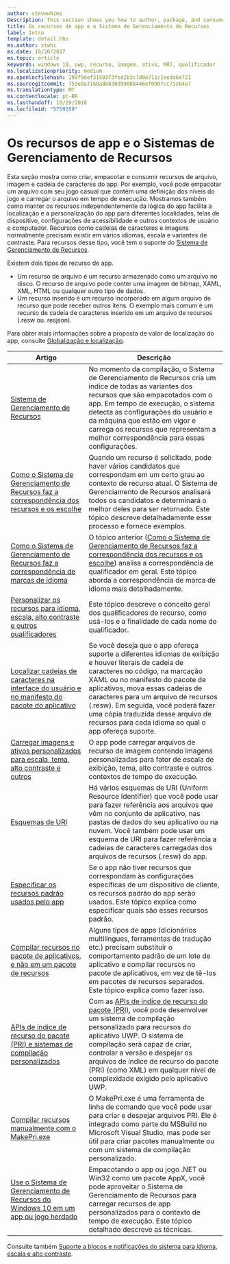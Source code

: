 ```yaml
---
author: stevewhims
Description: This section shows you how to author, package, and consume your app's string, image, and file resources.
title: Os recursos de app e o Sistema de Gerenciamento de Recursos
label: Intro
template: detail.hbs
ms.author: stwhi
ms.date: 10/20/2017
ms.topic: article
keywords: windows 10, uwp, recurso, imagem, ativo, MRT, qualificador
ms.localizationpriority: medium
ms.openlocfilehash: 199f9def3150373fed2b3c7d8e711c1eeda6e721
ms.sourcegitcommit: 753e0a7160a88830d9908b446ef0907cc71c64e7
ms.translationtype: MT
ms.contentlocale: pt-BR
ms.lasthandoff: 10/29/2018
ms.locfileid: "5759359"
---
```

# <a name="app-resources-and-the-resource-management-system"></a>Os recursos de app e o Sistemas de Gerenciamento de Recursos


Esta seção mostra como criar, empacotar e consumir recursos de arquivo, imagem e cadeia de caracteres do app. Por exemplo, você pode empacotar um arquivo com seu jogo casual que contém uma definição dos níveis do jogo e carregar o arquivo em tempo de execução. Mostramos também como manter os recursos independentemente da lógica do app facilita a localização e a personalização do app para diferentes localidades, telas de dispositivo, configurações de acessibilidade e outros contextos de usuário e computador. Recursos como cadeias de caracteres e imagens normalmente precisam existir em vários idiomas, escala e variantes de contraste. Para recursos desse tipo, você tem o suporte do [Sistema de Gerenciamento de Recursos](resource-management-system.md).

Existem dois tipos de recurso de app.
- Um recurso de arquivo é um recurso armazenado como um arquivo no disco. O recurso de arquivo pode conter uma imagem de bitmap, XAML, XML, HTML ou qualquer outro tipo de dados.
- Um recurso inserido é um recurso incorporado em algum arquivo de recurso que pode receber outros itens. O exemplo mais comum é um recurso de cadeia de caracteres inserido em um arquivo de recursos (.resw ou. resjson).

Para obter mais informações sobre a proposta de valor de localização do app, consulte [Globalização e localização](../design/globalizing/globalizing-portal.md).

| Artigo | Descrição |
|---------|-------------|
| [Sistema de Gerenciamento de Recursos](resource-management-system.md) | No momento da compilação, o Sistema de Gerenciamento de Recursos cria um índice de todas as variantes dos recursos que são empacotados com o app. Em tempo de execução, o sistema detecta as configurações do usuário e da máquina que estão em vigor e carrega os recursos que representam a melhor correspondência para essas configurações. |
| [Como o Sistema de Gerenciamento de Recursos faz a correspondência dos recursos e os escolhe](how-rms-matches-and-chooses-resources.md) | Quando um recurso é solicitado, pode haver vários candidatos que correspondam em um certo grau ao contexto de recurso atual. O Sistema de Gerenciamento de Recursos analisará todos os candidatos e determinará o melhor deles para ser retornado. Este tópico descreve detalhadamente esse processo e fornece exemplos. |
| [Como o Sistema de Gerenciamento de Recursos faz a correspondência de marcas de idioma](how-rms-matches-lang-tags.md) | O tópico anterior ([Como o Sistema de Gerenciamento de Recursos faz a correspondência dos recursos e os escolhe](how-rms-matches-and-chooses-resources.md)) analisa a correspondência de qualificador em geral. Este tópico aborda a correspondência de marca de idioma mais detalhadamente. |
| [Personalizar os recursos para idioma, escala, alto contraste e outros qualificadores](tailor-resources-lang-scale-contrast.md) | Este tópico descreve o conceito geral dos qualificadores de recurso, como usá-los e a finalidade de cada nome de qualificador. |
| [Localizar cadeias de caracteres na interface do usuário e no manifesto do pacote do aplicativo](localize-strings-ui-manifest.md) | Se você deseja que o app ofereça suporte a diferentes idiomas de exibição e houver literais de cadeia de caracteres no código, na marcação XAML ou no manifesto do pacote de aplicativos, mova essas cadeias de caracteres para um arquivo de recursos (.resw). Em seguida, você poderá fazer uma cópia traduzida desse arquivo de recursos para cada idioma ao qual o app ofereça suporte. |
| [Carregar imagens e ativos personalizados para escala, tema, alto contraste e outros](images-tailored-for-scale-theme-contrast.md) | O app pode carregar arquivos de recurso de imagem contendo imagens personalizadas para fator de escala de exibição, tema, alto contraste e outros contextos de tempo de execução. |
| [Esquemas de URI](uri-schemes.md) | Há vários esquemas de URI (Uniform Resource Identifier) que você pode usar para fazer referência aos arquivos que vêm no conjunto de aplicativo, nas pastas de dados do seu aplicativo ou na nuvem. Você também pode usar um esquema de URI para fazer referência a cadeias de caracteres carregadas dos arquivos de recursos (.resw) do app. |
| [Especificar os recursos padrão usados pelo app](specify-default-resources-installed.md) | Se o app não tiver recursos que correspondam às configurações específicas de um dispositivo de cliente, os recursos padrão do app serão usados. Este tópico explica como especificar quais são esses recursos padrão. |
| [Compilar recursos no pacote de aplicativos, e não em um pacote de recursos](build-resources-into-app-package.md) | Alguns tipos de apps (dicionários multilíngues, ferramentas de tradução etc.) precisam substituir o comportamento padrão de um lote de aplicativo e compilar recursos no pacote de aplicativos, em vez de tê-los em pacotes de recursos separados. Este tópico explica como fazer isso. |
| [APIs de índice de recurso do pacote (PRI) e sistemas de compilação personalizados](pri-apis-custom-build-systems.md) | Com as [APIs de índice de recurso do pacote (PRI)](https://msdn.microsoft.com/library/windows/desktop/mt845690), você pode desenvolver um sistema de compilação personalizado para recursos do aplicativo UWP. O sistema de compilação será capaz de criar, controlar a versão e despejar os arquivos de índice de recurso do pacote (PRI) (como XML) em qualquer nível de complexidade exigido pelo aplicativo UWP. |
| [Compilar recursos manualmente com o MakePri.exe](compile-resources-manually-with-makepri.md) | O MakePri.exe é uma ferramenta de linha de comando que você pode usar para criar e despejar arquivos PRI. Ele é integrado como parte do MSBuild no Microsoft Visual Studio, mas pode ser útil para criar pacotes manualmente ou com um sistema de compilação personalizado. |
| [Use o Sistema de Gerenciamento de Recursos do Windows 10 em um app ou jogo herdado](using-mrt-for-converted-desktop-apps-and-games.md) | Empacotando o app ou jogo .NET ou Win32 como um pacote AppX, você pode aproveitar o Sistema de Gerenciamento de Recursos para carregar recursos de app personalizados para o contexto de tempo de execução. Este tópico detalhado descreve as técnicas. |

Consulte também [Suporte a blocos e notificações do sistema para idioma, escala e alto contraste](../design/shell/tiles-and-notifications/tile-toast-language-scale-contrast.md).
